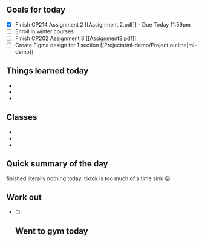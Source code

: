 ## Goals for today
- [x] Finish CP214 Assignment 2  [[Assignment 2.pdf]] - Due Today 11:59pm
- [ ] Enroll in winter courses
- [ ] Finish CP202 Assignment 3 [[Assignment3.pdf]]
- [ ] Create Figma design for 1 section [[Projects/ml-demo/Project outline|ml-demo]]

## Things learned today
- 
- 
- 

## Classes
- 
- 
- 

## Quick summary of the day
finished literally nothing today. tiktok is too much of a time sink ☹

## Work out
- [ ] Went to gym today
	- 



